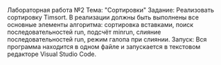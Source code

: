 Лабораторная работа №2
Тема: "Сортировки"
Задание:
Реализовать сортировку Timsort. В реализации должны быть выполнены все основные элементы алгоритма: сортировка вставками, поиск последовательностей run, подсчёт minrun, слияние последовательностей run, режим галопа при слиянии.
Запуск:
Вся программа находится в одном файле и запускается в текстовом редакторе Visual Studio Code.
